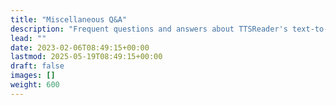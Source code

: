 ```yaml
---
title: "Miscellaneous Q&A"
description: "Frequent questions and answers about TTSReader's text-to-speech services & apps."
lead: ""
date: 2023-02-06T08:49:15+00:00
lastmod: 2025-05-19T08:49:15+00:00
draft: false
images: []
weight: 600
---
```


